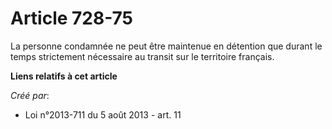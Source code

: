 # Article 728-75

La personne condamnée ne peut être maintenue en détention que durant le temps strictement nécessaire au transit sur le
territoire français.

**Liens relatifs à cet article**

_Créé par_:

  - Loi n°2013-711 du 5 août 2013 - art. 11
